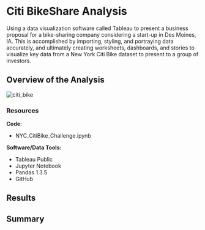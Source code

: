 # Citi BikeShare Analysis
Using a data visualization software called Tableau to present a business proposal for a bike-sharing company considering a start-up in Des Moines, IA. This is accomplished by importing, styling, and portraying data accurately, and ultimately creating worksheets, dashboards, and stories to visualize key data from a New York Citi Bike dataset to present to a group of investors.

## Overview of the Analysis
![citi_bike](https://user-images.githubusercontent.com/94148420/159907840-fed544f3-706d-4896-bc58-13151541cecf.jpg)


### Resources
**Code:**
* NYC_CitiBike_Challenge.ipynb

**Software/Data Tools:**
* Tableau Public
* Jupyter Notebook
* Pandas 1.3.5
* GitHub


## Results



## Summary

